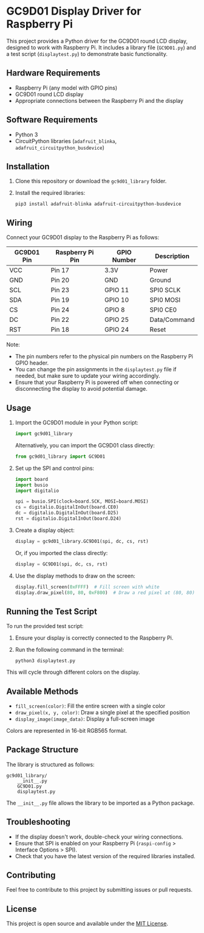 # GC9D01 Display Driver for Raspberry Pi

This project provides a Python driver for the GC9D01 round LCD display, designed to work with Raspberry Pi. It includes a library file (`GC9D01.py`) and a test script (`displaytest.py`) to demonstrate basic functionality.

## Hardware Requirements

- Raspberry Pi (any model with GPIO pins)
- GC9D01 round LCD display
- Appropriate connections between the Raspberry Pi and the display

## Software Requirements

- Python 3
- CircuitPython libraries (`adafruit_blinka`, `adafruit_circuitpython_busdevice`)

## Installation

1. Clone this repository or download the `gc9d01_library` folder.

2. Install the required libraries:

   ```
   pip3 install adafruit-blinka adafruit-circuitpython-busdevice
   ```

## Wiring

Connect your GC9D01 display to the Raspberry Pi as follows:

| GC9D01 Pin | Raspberry Pi Pin | GPIO Number | Description |
|------------|------------------|-------------|-------------|
| VCC        | Pin 17           | 3.3V        | Power       |
| GND        | Pin 20           | GND         | Ground      |
| SCL        | Pin 23           | GPIO 11     | SPI0 SCLK   |
| SDA        | Pin 19           | GPIO 10     | SPI0 MOSI   |
| CS         | Pin 24           | GPIO 8      | SPI0 CE0    |
| DC         | Pin 22           | GPIO 25     | Data/Command|
| RST        | Pin 18           | GPIO 24     | Reset       |

Note: 
- The pin numbers refer to the physical pin numbers on the Raspberry Pi GPIO header.
- You can change the pin assignments in the `displaytest.py` file if needed, but make sure to update your wiring accordingly.
- Ensure that your Raspberry Pi is powered off when connecting or disconnecting the display to avoid potential damage.

## Usage

1. Import the GC9D01 module in your Python script:

   ```python
   import gc9d01_library
   ```

   Alternatively, you can import the GC9D01 class directly:

   ```python
   from gc9d01_library import GC9D01
   ```

2. Set up the SPI and control pins:

   ```python
   import board
   import busio
   import digitalio

   spi = busio.SPI(clock=board.SCK, MOSI=board.MOSI)
   cs = digitalio.DigitalInOut(board.CE0)
   dc = digitalio.DigitalInOut(board.D25)
   rst = digitalio.DigitalInOut(board.D24)
   ```

3. Create a display object:

   ```python
   display = gc9d01_library.GC9D01(spi, dc, cs, rst)
   ```

   Or, if you imported the class directly:

   ```python
   display = GC9D01(spi, dc, cs, rst)
   ```

4. Use the display methods to draw on the screen:

   ```python
   display.fill_screen(0xFFFF)  # Fill screen with white
   display.draw_pixel(80, 80, 0xF800)  # Draw a red pixel at (80, 80)
   ```

## Running the Test Script

To run the provided test script:

1. Ensure your display is correctly connected to the Raspberry Pi.
2. Run the following command in the terminal:

   ```
   python3 displaytest.py
   ```

This will cycle through different colors on the display.

## Available Methods

- `fill_screen(color)`: Fill the entire screen with a single color
- `draw_pixel(x, y, color)`: Draw a single pixel at the specified position
- `display_image(image_data)`: Display a full-screen image

Colors are represented in 16-bit RGB565 format.

## Package Structure

The library is structured as follows:

```
gc9d01_library/
    __init__.py
    GC9D01.py
    displaytest.py
```

The `__init__.py` file allows the library to be imported as a Python package.

## Troubleshooting

- If the display doesn't work, double-check your wiring connections.
- Ensure that SPI is enabled on your Raspberry Pi (`raspi-config` > Interface Options > SPI).
- Check that you have the latest version of the required libraries installed.

## Contributing

Feel free to contribute to this project by submitting issues or pull requests.

## License

This project is open source and available under the [MIT License](LICENSE).